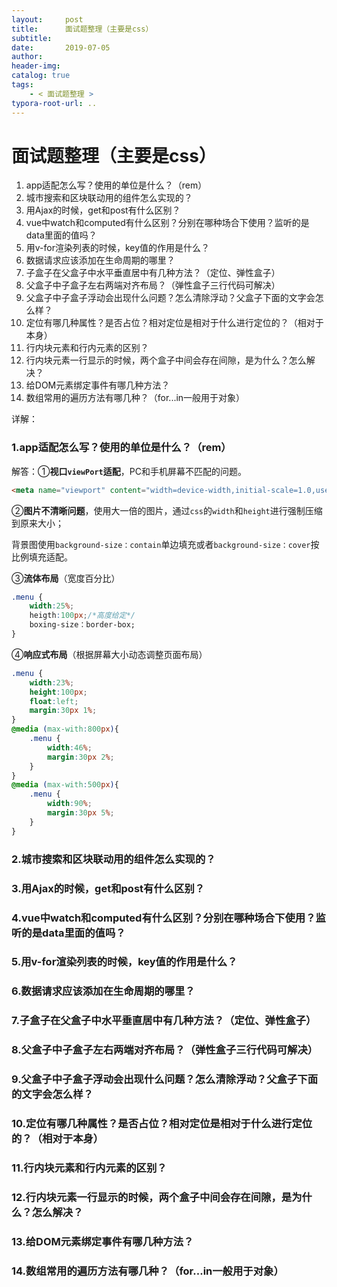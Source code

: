 ```yaml
---
layout:     post
title:      面试题整理（主要是css）
subtitle:  
date:       2019-07-05
author:     
header-img: 
catalog: true
tags:
    - < 面试题整理 >
typora-root-url: ..
---
```


# 面试题整理（主要是css）



1. app适配怎么写？使用的单位是什么？（rem）
2. 城市搜索和区块联动用的组件怎么实现的？
3. 用Ajax的时候，get和post有什么区别？
4. vue中watch和computed有什么区别？分别在哪种场合下使用？监听的是data里面的值吗？
5.  用v-for渲染列表的时候，key值的作用是什么？
6. 数据请求应该添加在生命周期的哪里？
7. 子盒子在父盒子中水平垂直居中有几种方法？（定位、弹性盒子）
8. 父盒子中子盒子左右两端对齐布局？（弹性盒子三行代码可解决）
9. 父盒子中子盒子浮动会出现什么问题？怎么清除浮动？父盒子下面的文字会怎么样？
10. 定位有哪几种属性？是否占位？相对定位是相对于什么进行定位的？（相对于本身）
11. 行内块元素和行内元素的区别？
12. 行内块元素一行显示的时候，两个盒子中间会存在间隙，是为什么？怎么解决？
13. 给DOM元素绑定事件有哪几种方法？
14. 数组常用的遍历方法有哪几种？（for...in一般用于对象）



详解：

### 1.app适配怎么写？使用的单位是什么？（rem）

解答：①**视口`viewPort`适配**，PC和手机屏幕不匹配的问题。

```html
<meta name="viewport" content="width=device-width,initial-scale=1.0,user-scale=no,maximum-scale=1.0,minimum-scale=1.0">
```

②**图片不清晰问题**，使用大一倍的图片，通过`css`的`width`和`height`进行强制压缩到原来大小；

背景图使用`background-size：contain`单边填充或者`background-size：cover`按比例填充适配。

③**流体布局**（宽度百分比）

```css
.menu {
    width:25%;
    heigth:100px;/*高度给定*/
    boxing-size：border-box;
}
```

④**响应式布局**（根据屏幕大小动态调整页面布局）

```css
.menu {
    width:23%;
    height:100px;
    float:left;
    margin:30px 1%;
}
@media (max-with:800px){
    .menu {
        width:46%;
        margin:30px 2%;
    }
}
@media (max-with:500px){
    .menu {
        width:90%;
        margin:30px 5%;
    }
}
```



### 2.城市搜索和区块联动用的组件怎么实现的？



### 3.用Ajax的时候，get和post有什么区别？



### 4.vue中watch和computed有什么区别？分别在哪种场合下使用？监听的是data里面的值吗？



### 5.用v-for渲染列表的时候，key值的作用是什么？

   

### 6.数据请求应该添加在生命周期的哪里？



### 7.子盒子在父盒子中水平垂直居中有几种方法？（定位、弹性盒子）



### 8.父盒子中子盒子左右两端对齐布局？（弹性盒子三行代码可解决）



### 9.父盒子中子盒子浮动会出现什么问题？怎么清除浮动？父盒子下面的文字会怎么样？



### 10.定位有哪几种属性？是否占位？相对定位是相对于什么进行定位的？（相对于本身）



### 11.行内块元素和行内元素的区别？



### 12.行内块元素一行显示的时候，两个盒子中间会存在间隙，是为什么？怎么解决？



### 13.给DOM元素绑定事件有哪几种方法？



### 14.数组常用的遍历方法有哪几种？（for...in一般用于对象）


